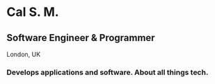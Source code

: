# Cal  S. M.

Software Engineer & Programmer 
----
London, UK
### Develops applications and software.  About all things tech.

